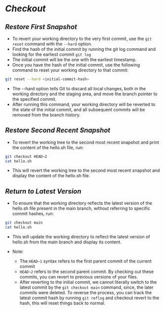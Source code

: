 # _*Checkout*_

## _*Restore First Snapshot*_

- To revert your working directory to the very first commit, use the ``git reset`` command with the ``--hard`` option.
- Find the hash of the initial commit by running the git log command and looking for the earliest commit ``git log``
- The initial commit will be the one with the earliest timestamp.
- Once you have the hash of the initial commit, use the following command to reset your working directory to that commit:

```bash
git reset --hard <initial-commit-hash>
```

- The --hard option tells Git to discard all local changes, both in the working directory and the staging area, and move the branch pointer to the specified commit.
- After running this command, your working directory will be reverted to the state of the initial commit, and all subsequent commits will be removed from the branch history.

## _*Restore Second Recent Snapshot*_

- To revert the working tree to the second most recent snapshot and print the content of the hello.sh file, run:

```bash
git checkout HEAD~2
cat hello.sh
```

- This will revert the working tree to the second most recent snapshot and display the content of the hello.sh file.

## _*Return to Latest Version*_

- To ensure that the working directory reflects the latest version of the hello.sh file present in the main branch, without referring to specific commit hashes, run:

```bash
git checkout main
cat hello.sh
```

- This will update the working directory to reflect the latest version of hello.sh from the main branch and display its content.

- Note:
  - The ``HEAD~1`` syntax refers to the first parent commit of the current commit
  - ``HEAD~2`` refers to the second parent commit. By checking out these commits, you can revert to previous versions of your files.
  - After reverting to the initial commit, we cannot literally switch to the latest commit by the ``git checkout main`` command, since, the later commits were deleted. To reverse the process, you can track the latest commit hash by running ``git reflog`` and checkout revert to the hash, this will reset things back to normal.
